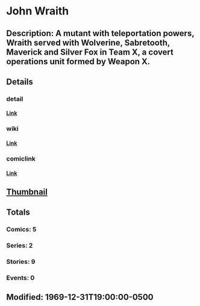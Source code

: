 # John Wraith
## Description: A mutant with teleportation powers, Wraith served with Wolverine, Sabretooth, Maverick and Silver Fox in Team X, a covert operations unit formed by Weapon X.
## Details
### detail
#### [Link](http://marvel.com/characters/2787/john_wraith?utm_campaign=apiRef&utm_source=d8455188da2836f893171a8a63981172)
### wiki
#### [Link](http://marvel.com/universe/Wraith,_John?utm_campaign=apiRef&utm_source=d8455188da2836f893171a8a63981172)
### comiclink
#### [Link](http://marvel.com/comics/characters/1009721/john_wraith?utm_campaign=apiRef&utm_source=d8455188da2836f893171a8a63981172)
## [Thumbnail](http://i.annihil.us/u/prod/marvel/i/mg/b/40/image_not_available.jpg)
## Totals
### Comics: 5
### Series: 2
### Stories: 9
### Events: 0
## Modified: 1969-12-31T19:00:00-0500